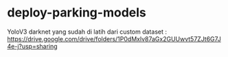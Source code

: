 # deploy-parking-models

YoloV3 darknet yang sudah di latih dari custom dataset :
https://drive.google.com/drive/folders/1P0dMxlv87aGx2GUUwvt57ZJt6G7J4e-j?usp=sharing
